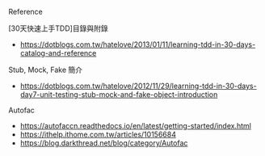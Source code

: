 Reference

[30天快速上手TDD]目錄與附錄
- https://dotblogs.com.tw/hatelove/2013/01/11/learning-tdd-in-30-days-catalog-and-reference

Stub, Mock, Fake 簡介
- https://dotblogs.com.tw/hatelove/2012/11/29/learning-tdd-in-30-days-day7-unit-testing-stub-mock-and-fake-object-introduction

Autofac
- https://autofaccn.readthedocs.io/en/latest/getting-started/index.html
- https://ithelp.ithome.com.tw/articles/10156684
- https://blog.darkthread.net/blog/category/Autofac
